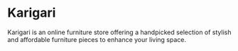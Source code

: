 # Karigari
Karigari is an online furniture store offering a handpicked selection of stylish and affordable furniture pieces to enhance your living space.
